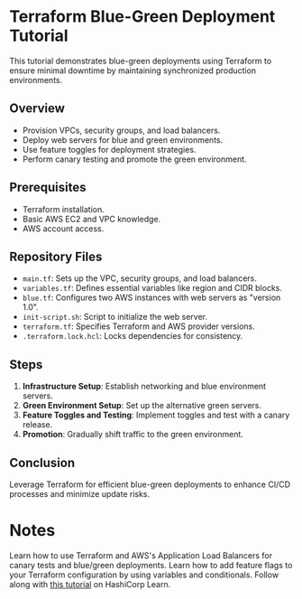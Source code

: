# Terraform Blue-Green Deployment Tutorial

This tutorial demonstrates blue-green deployments using Terraform to ensure minimal downtime by maintaining synchronized production environments.

## Overview
- Provision VPCs, security groups, and load balancers.
- Deploy web servers for blue and green environments.
- Use feature toggles for deployment strategies.
- Perform canary testing and promote the green environment.

## Prerequisites
- Terraform installation.
- Basic AWS EC2 and VPC knowledge.
- AWS account access.

## Repository Files
- `main.tf`: Sets up the VPC, security groups, and load balancers.
- `variables.tf`: Defines essential variables like region and CIDR blocks.
- `blue.tf`: Configures two AWS instances with web servers as "version 1.0".
- `init-script.sh`: Script to initialize the web server.
- `terraform.tf`: Specifies Terraform and AWS provider versions.
- `.terraform.lock.hcl`: Locks dependencies for consistency.

## Steps
1. **Infrastructure Setup**: Establish networking and blue environment servers.
2. **Green Environment Setup**: Set up the alternative green servers.
3. **Feature Toggles and Testing**: Implement toggles and test with a canary release.
4. **Promotion**: Gradually shift traffic to the green environment.

## Conclusion
Leverage Terraform for efficient blue-green deployments to enhance CI/CD processes and minimize update risks.

# Notes
Learn how to use Terraform and AWS's Application Load Balancers for canary tests and blue/green deployments. Learn how to add feature flags to your Terraform configuration by using variables and conditionals. Follow along with [this
tutorial](https://learn.hashicorp.com/tutorials/terraform/blue-green-canary-tests-deployments) on HashiCorp Learn.
